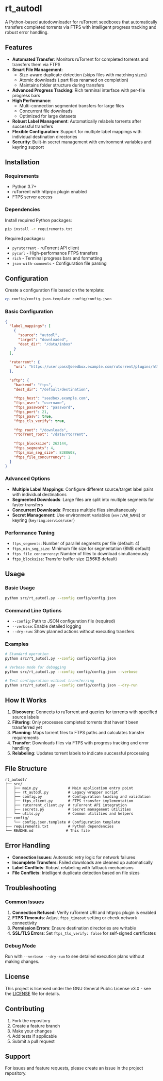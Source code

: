 # rt_autodl

A Python-based autodownloader for ruTorrent seedboxes that automatically transfers completed torrents via FTPS with intelligent progress tracking and robust error handling.

## Features

- **Automated Transfer**: Monitors ruTorrent for completed torrents and transfers them via FTPS
- **Smart File Management**: 
  - Size-aware duplicate detection (skips files with matching sizes)
  - Atomic downloads (.part files renamed on completion)
  - Maintains folder structure during transfers
- **Advanced Progress Tracking**: Rich terminal interface with per-file progress bars
- **High Performance**:
  - Multi-connection segmented transfers for large files
  - Concurrent file downloads
  - Optimized for large datasets
- **Robust Label Management**: Automatically relabels torrents after successful transfers
- **Flexible Configuration**: Support for multiple label mappings with individual destination directories
- **Security**: Built-in secret management with environment variables and keyring support

## Installation

### Requirements

- Python 3.7+
- ruTorrent with httprpc plugin enabled
- FTPS server access

### Dependencies

Install required Python packages:

```bash
pip install -r requirements.txt
```

Required packages:
- `pyrutorrent` - ruTorrent API client
- `pycurl` - High-performance FTPS transfers
- `rich` - Terminal progress bars and formatting
- `json-with-comments` - Configuration file parsing

## Configuration

Create a configuration file based on the template:

```bash
cp config/config.json.template config/config.json
```

### Basic Configuration

```json
{
  "label_mappings": [
    {
      "source": "autodl",
      "target": "downloaded", 
      "dest_dir": "/data/inbox"
    }
  ],
  
  "rutorrent": {
    "uri": "https://user:pass@seedbox.example.com/rutorrent/plugins/httprpc/action.php"
  },
  
  "sftp": {
    "backend": "ftps",
    "dest_dir": "/default/destination",
    
    "ftps_host": "seedbox.example.com",
    "ftps_user": "username",
    "ftps_password": "password",
    "ftps_port": 21,
    "ftps_pasv": true,
    "ftps_tls_verify": true,
    
    "ftp_root": "/downloads",
    "rtorrent_root": "/data/rtorrent",
    
    "ftps_blocksize": 262144,
    "ftps_segments": 4,
    "ftps_min_seg_size": 8388608,
    "ftps_file_concurrency": 1
  }
}
```

### Advanced Options

- **Multiple Label Mappings**: Configure different source/target label pairs with individual destinations
- **Segmented Downloads**: Large files are split into multiple segments for faster transfers
- **Concurrent Downloads**: Process multiple files simultaneously
- **Secret Management**: Use environment variables (`env:VAR_NAME`) or keyring (`keyring:service/user`)

### Performance Tuning

- `ftps_segments`: Number of parallel segments per file (default: 4)
- `ftps_min_seg_size`: Minimum file size for segmentation (8MB default)
- `ftps_file_concurrency`: Number of files to download simultaneously
- `ftps_blocksize`: Transfer buffer size (256KB default)

## Usage

### Basic Usage

```bash
python src/rt_autodl.py --config config/config.json
```

### Command Line Options

- `--config`: Path to JSON configuration file (required)
- `--verbose`: Enable detailed logging
- `--dry-run`: Show planned actions without executing transfers

### Examples

```bash
# Standard operation
python src/rt_autodl.py --config config/config.json

# Verbose mode for debugging
python src/rt_autodl.py --config config/config.json --verbose

# Test configuration without transferring
python src/rt_autodl.py --config config/config.json --dry-run
```

## How It Works

1. **Discovery**: Connects to ruTorrent and queries for torrents with specified source labels
2. **Filtering**: Only processes completed torrents that haven't been transferred yet
3. **Planning**: Maps torrent files to FTPS paths and calculates transfer requirements
4. **Transfer**: Downloads files via FTPS with progress tracking and error handling
5. **Relabeling**: Updates torrent labels to indicate successful processing

## File Structure

```
rt_autodl/
├── src/
│   ├── main.py              # Main application entry point
│   ├── rt_autodl.py         # Legacy wrapper script
│   ├── config.py            # Configuration loading and validation
│   ├── ftps_client.py       # FTPS transfer implementation
│   ├── rutorrent_client.py  # ruTorrent API integration
│   ├── secrets.py           # Secret management utilities
│   └── utils.py             # Common utilities and helpers
├── config/
│   └── config.json.template # Configuration template
├── requirements.txt         # Python dependencies
└── README.md               # This file
```

## Error Handling

- **Connection Issues**: Automatic retry logic for network failures
- **Incomplete Transfers**: Failed downloads are cleaned up automatically
- **Label Conflicts**: Robust relabeling with fallback mechanisms
- **File Conflicts**: Intelligent duplicate detection based on file sizes

## Troubleshooting

### Common Issues

1. **Connection Refused**: Verify ruTorrent URI and httprpc plugin is enabled
2. **FTPS Timeouts**: Adjust `ftps_timeout` setting or check network connectivity
3. **Permission Errors**: Ensure destination directories are writable
4. **SSL/TLS Errors**: Set `ftps_tls_verify: false` for self-signed certificates

### Debug Mode

Run with `--verbose --dry-run` to see detailed execution plans without making changes.

## License

This project is licensed under the GNU General Public License v3.0 - see the [LICENSE](LICENSE) file for details.

## Contributing

1. Fork the repository
2. Create a feature branch
3. Make your changes
4. Add tests if applicable
5. Submit a pull request

## Support

For issues and feature requests, please create an issue in the project repository. 
